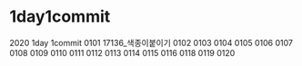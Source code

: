 # 1day1commit
2020 1day 1commit
0101 17136_색종이붙이기
0102
0103
0104
0105
0106
0107
0108
0109
0110
0111
0112
0113
0114
0115
0116
0118
0119
0120